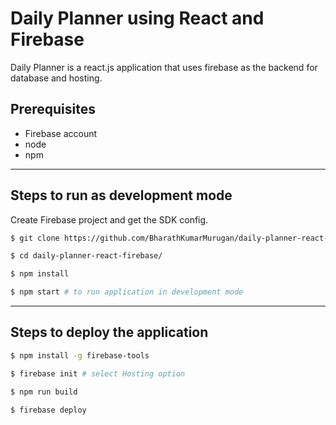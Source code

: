 # Daily Planner using React and Firebase

Daily Planner is a react.js application that uses firebase as the backend for database and hosting.

## Prerequisites
* Firebase account
* node
* npm
---
## Steps to run as development mode
  Create Firebase project and get the SDK config.

```bash
$ git clone https://github.com/BharathKumarMurugan/daily-planner-react-firebase.git

$ cd daily-planner-react-firebase/

$ npm install

$ npm start # to run application in development mode
```
---
## Steps to deploy the application
```bash
$ npm install -g firebase-tools

$ firebase init # select Hosting option

$ npm run build

$ firebase deploy
```